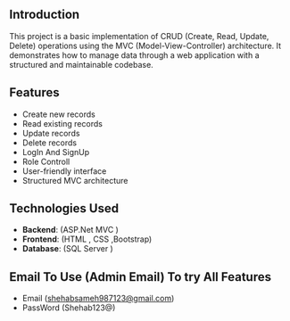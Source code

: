 ## Introduction

This project is a basic implementation of CRUD (Create, Read, Update, Delete) operations using the MVC (Model-View-Controller) architecture. It demonstrates how to manage data through a web application with a structured and maintainable codebase.

## Features

- Create new records
- Read existing records
- Update records
- Delete records
- LogIn And SignUp
- Role Controll
- User-friendly interface
- Structured MVC architecture

## Technologies Used

- **Backend**: (ASP.Net MVC )
- **Frontend**:  (HTML , CSS ,Bootstrap)
- **Database**:  (SQL Server )
 
## Email To Use (Admin Email) To try All Features
- Email (shehabsameh987123@gmail.com)
- PassWord (Shehab123@)
